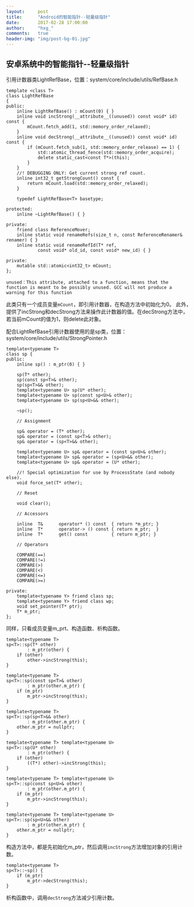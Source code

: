 ```yaml
---
layout:     post
title:      "Android的智能指针--轻量级指针"
date:       2017-02-28 17:00:00
author:     "hxg_"
comments:	true
header-img: "img/post-bg-01.jpg"
---
```

## 安卓系统中的智能指针--轻量级指针



引用计数器类LightRefBase，位置：system/core/include/utils/RefBase.h

```
template <class T>
class LightRefBase
{
public:
    inline LightRefBase() : mCount(0) { }
    inline void incStrong(__attribute__((unused)) const void* id) const {
        mCount.fetch_add(1, std::memory_order_relaxed);
    }
    inline void decStrong(__attribute__((unused)) const void* id) const {
        if (mCount.fetch_sub(1, std::memory_order_release) == 1) {
            std::atomic_thread_fence(std::memory_order_acquire);
            delete static_cast<const T*>(this);
        }
    }
    //! DEBUGGING ONLY: Get current strong ref count.
    inline int32_t getStrongCount() const {
        return mCount.load(std::memory_order_relaxed);
    }

    typedef LightRefBase<T> basetype;

protected:
    inline ~LightRefBase() { }

private:
    friend class ReferenceMover;
    inline static void renameRefs(size_t n, const ReferenceRenamer& renamer) { }
    inline static void renameRefId(T* ref,
            const void* old_id, const void* new_id) { }

private:
    mutable std::atomic<int32_t> mCount;
};
```

`
	unused：This attribute, attached to a function, means that the function is meant to be possibly unused. GCC will not produce a warning for this function
`

此类只有一个成员变量`mCount`，即引用计数器，在构造方法中初始化为0。
此外，提供了incStrong和decStrong方法来操作此计数器的值。在decStrong方法中，若当前mCount的值为1，则delete此对象。

配合LightRefBase引用计数器使用的是sp类，位置：system/core/include/utils/StrongPointer.h

```
template<typename T>
class sp {
public:
    inline sp() : m_ptr(0) { }

    sp(T* other);
    sp(const sp<T>& other);
    sp(sp<T>&& other);
    template<typename U> sp(U* other);
    template<typename U> sp(const sp<U>& other);
    template<typename U> sp(sp<U>&& other);

    ~sp();

    // Assignment

    sp& operator = (T* other);
    sp& operator = (const sp<T>& other);
    sp& operator = (sp<T>&& other);

    template<typename U> sp& operator = (const sp<U>& other);
    template<typename U> sp& operator = (sp<U>&& other);
    template<typename U> sp& operator = (U* other);

    //! Special optimization for use by ProcessState (and nobody else).
    void force_set(T* other);

    // Reset

    void clear();

    // Accessors

    inline  T&      operator* () const  { return *m_ptr; }
    inline  T*      operator-> () const { return m_ptr;  }
    inline  T*      get() const         { return m_ptr; }

    // Operators

    COMPARE(==)
    COMPARE(!=)
    COMPARE(>)
    COMPARE(<)
    COMPARE(<=)
    COMPARE(>=)

private:    
    template<typename Y> friend class sp;
    template<typename Y> friend class wp;
    void set_pointer(T* ptr);
    T* m_ptr;
};
```

同样，只看成员变量m_prt、构造函数、析构函数。

```
template<typename T>
sp<T>::sp(T* other)
        : m_ptr(other) {
    if (other)
        other->incStrong(this);
}

template<typename T>
sp<T>::sp(const sp<T>& other)
        : m_ptr(other.m_ptr) {
    if (m_ptr)
        m_ptr->incStrong(this);
}

template<typename T>
sp<T>::sp(sp<T>&& other)
        : m_ptr(other.m_ptr) {
    other.m_ptr = nullptr;
}

template<typename T> template<typename U>
sp<T>::sp(U* other)
        : m_ptr(other) {
    if (other)
        ((T*) other)->incStrong(this);
}

template<typename T> template<typename U>
sp<T>::sp(const sp<U>& other)
        : m_ptr(other.m_ptr) {
    if (m_ptr)
        m_ptr->incStrong(this);
}

template<typename T> template<typename U>
sp<T>::sp(sp<U>&& other)
        : m_ptr(other.m_ptr) {
    other.m_ptr = nullptr;
}
```
	
构造方法中，都是先初始化m_ptr，然后调用`incStrong`方法增加对象的引用计数。

```
template<typename T>
sp<T>::~sp() {
    if (m_ptr)
        m_ptr->decStrong(this);
}
```

析构函数中，调用`decStrong`方法减少引用计数。


